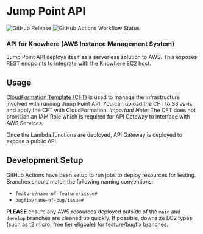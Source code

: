 # Jump Point API
![GitHub Release](https://img.shields.io/github/v/release/Bradfordly/jumppoint-api)
![GitHub Actions Workflow Status](https://img.shields.io/github/actions/workflow/status/Bradfordly/jumppoint-api/main.yml)

### API for Knowhere (AWS Instance Management System)

Jump Point API deploys itself as a serverless solution to AWS. This exposes REST endpoints to integrate with the Knowhere EC2 host.

## Usage

[CloudFormation Template (CFT)](jumppoint-api-cft.yaml) is used to manage the infrastructure involved with running Jump Point API. You can upload the CFT to S3 as-is and apply the CFT with CloudFormation. *Important Note:* The CFT does not provision an IAM Role which is required for API Gateway to interface with AWS Services.

Once the Lambda functions are deployed, API Gateway is deployed to expose a public API.

## Development Setup

GitHub Actions have been setup to run jobs to deploy resources for testing. Branches should match the following naming conventions:

* `feature/name-of-feature/issue#`
* `bugfix/name-of-bug/issue#`

**PLEASE** ensure any AWS resources deployed outside of the `main` and `develop` branches are cleaned up quickly. If possible, downsize EC2 types (such as t2.micro, free tier eligbale) for feature/bugfix branches.
